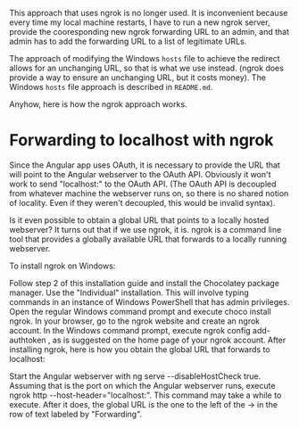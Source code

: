 This approach that uses ngrok is no longer used. It is inconvenient because every time my local machine restarts, I have to run a new ngrok server, provide the cooresponding new ngrok forwarding URL to an admin, and that admin has to add the forwarding URL to a list of legitimate URLs.

The approach of modifying the Windows `hosts` file to achieve the redirect allows for an unchanging URL, so that is what we use instead. (ngrok does provide a way to ensure an unchanging URL, but it costs money). The Windows `hosts` file approach is described in `README.md`.

Anyhow, here is how the ngrok approach works.

# Forwarding to localhost with ngrok

Since the Angular app uses OAuth, it is necessary to provide the URL that will point to the Angular webserver to the OAuth API. Obviously it won't work to send "localhost:<port>" to the OAuth API. (The OAuth API is decoupled from whatever machine the webserver runs on, so there is no shared notion of locality. Even if they weren't decoupled, this would be invalid syntax).

Is it even possible to obtain a global URL that points to a locally hosted webserver? It turns out that if we use ngrok, it is. ngrok is a command line tool that provides a globally available URL that forwards to a locally running webserver.

To install ngrok on Windows:

Follow step 2 of this installation guide and install the Chocolatey package manager. Use the "Individual" installation. This will involve typing commands in an instance of Windows PowerShell that has admin privileges.
Open the regular Windows command prompt and execute choco install ngrok.
In your browser, go to the ngrok website and create an ngrok account.
In the Windows command prompt, execute ngrok config add-authtoken <token>, as is suggested on the home page of your ngrok account.
After installing ngrok, here is how you obtain the global URL that forwards to localhost:

Start the Angular webserver with ng serve --disableHostCheck true.
Assuming that <port> is the port on which the Angular webserver runs, execute ngrok http <port> --host-header="localhost:<port>". This command may take a while to execute. After it does, the global URL is the one to the left of the -> in the row of text labeled by "Forwarding".
